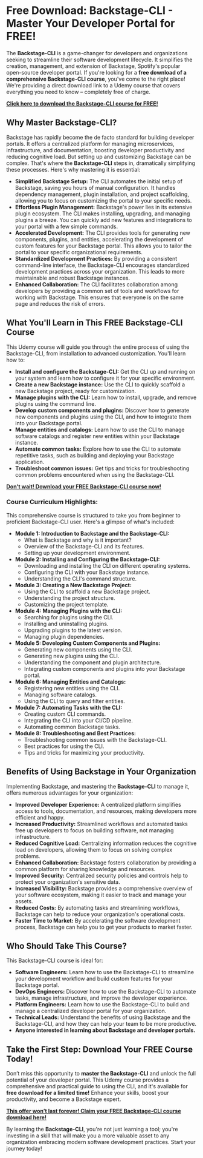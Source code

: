 # Free Download: Backstage-CLI - Master Your Developer Portal for FREE!

The **Backstage-CLI** is a game-changer for developers and organizations seeking to streamline their software development lifecycle. It simplifies the creation, management, and extension of Backstage, Spotify's popular open-source developer portal. If you're looking for a **free download of a comprehensive Backstage-CLI course**, you've come to the right place! We're providing a direct download link to a Udemy course that covers everything you need to know – completely free of charge.

[**Click here to download the Backstage-CLI course for FREE!**](https://udemywork.com/backstage-cli)

## Why Master Backstage-CLI?

Backstage has rapidly become the de facto standard for building developer portals.  It offers a centralized platform for managing microservices, infrastructure, and documentation, boosting developer productivity and reducing cognitive load.  But setting up and customizing Backstage can be complex. That's where the **Backstage-CLI** steps in, dramatically simplifying these processes. Here's why mastering it is essential:

*   **Simplified Backstage Setup:** The CLI automates the initial setup of Backstage, saving you hours of manual configuration.  It handles dependency management, plugin installation, and project scaffolding, allowing you to focus on customizing the portal to your specific needs.
*   **Effortless Plugin Management:** Backstage's power lies in its extensive plugin ecosystem.  The CLI makes installing, upgrading, and managing plugins a breeze.  You can quickly add new features and integrations to your portal with a few simple commands.
*   **Accelerated Development:** The CLI provides tools for generating new components, plugins, and entities, accelerating the development of custom features for your Backstage portal.  This allows you to tailor the portal to your specific organizational requirements.
*   **Standardized Development Practices:** By providing a consistent command-line interface, the Backstage-CLI encourages standardized development practices across your organization.  This leads to more maintainable and robust Backstage instances.
*   **Enhanced Collaboration:** The CLI facilitates collaboration among developers by providing a common set of tools and workflows for working with Backstage. This ensures that everyone is on the same page and reduces the risk of errors.

## What You'll Learn in This FREE Backstage-CLI Course

This Udemy course will guide you through the entire process of using the Backstage-CLI, from installation to advanced customization.  You'll learn how to:

*   **Install and configure the Backstage-CLI:** Get the CLI up and running on your system and learn how to configure it for your specific environment.
*   **Create a new Backstage instance:** Use the CLI to quickly scaffold a new Backstage project, ready for customization.
*   **Manage plugins with the CLI:** Learn how to install, upgrade, and remove plugins using the command line.
*   **Develop custom components and plugins:** Discover how to generate new components and plugins using the CLI, and how to integrate them into your Backstage portal.
*   **Manage entities and catalogs:**  Learn how to use the CLI to manage software catalogs and register new entities within your Backstage instance.
*   **Automate common tasks:** Explore how to use the CLI to automate repetitive tasks, such as building and deploying your Backstage application.
*   **Troubleshoot common issues:** Get tips and tricks for troubleshooting common problems encountered when using the Backstage-CLI.

[**Don't wait! Download your FREE Backstage-CLI course now!**](https://udemywork.com/backstage-cli)

### Course Curriculum Highlights:

This comprehensive course is structured to take you from beginner to proficient Backstage-CLI user. Here's a glimpse of what's included:

*   **Module 1: Introduction to Backstage and the Backstage-CLI:**
    *   What is Backstage and why is it important?
    *   Overview of the Backstage-CLI and its features.
    *   Setting up your development environment.
*   **Module 2: Installing and Configuring the Backstage-CLI:**
    *   Downloading and installing the CLI on different operating systems.
    *   Configuring the CLI with your Backstage instance.
    *   Understanding the CLI's command structure.
*   **Module 3: Creating a New Backstage Project:**
    *   Using the CLI to scaffold a new Backstage project.
    *   Understanding the project structure.
    *   Customizing the project template.
*   **Module 4: Managing Plugins with the CLI:**
    *   Searching for plugins using the CLI.
    *   Installing and uninstalling plugins.
    *   Upgrading plugins to the latest version.
    *   Managing plugin dependencies.
*   **Module 5: Developing Custom Components and Plugins:**
    *   Generating new components using the CLI.
    *   Generating new plugins using the CLI.
    *   Understanding the component and plugin architecture.
    *   Integrating custom components and plugins into your Backstage portal.
*   **Module 6: Managing Entities and Catalogs:**
    *   Registering new entities using the CLI.
    *   Managing software catalogs.
    *   Using the CLI to query and filter entities.
*   **Module 7: Automating Tasks with the CLI:**
    *   Creating custom CLI commands.
    *   Integrating the CLI into your CI/CD pipeline.
    *   Automating common Backstage tasks.
*   **Module 8: Troubleshooting and Best Practices:**
    *   Troubleshooting common issues with the Backstage-CLI.
    *   Best practices for using the CLI.
    *   Tips and tricks for maximizing your productivity.

## Benefits of Using Backstage in Your Organization

Implementing Backstage, and mastering the **Backstage-CLI** to manage it, offers numerous advantages for your organization:

*   **Improved Developer Experience:** A centralized platform simplifies access to tools, documentation, and resources, making developers more efficient and happy.
*   **Increased Productivity:** Streamlined workflows and automated tasks free up developers to focus on building software, not managing infrastructure.
*   **Reduced Cognitive Load:** Centralizing information reduces the cognitive load on developers, allowing them to focus on solving complex problems.
*   **Enhanced Collaboration:** Backstage fosters collaboration by providing a common platform for sharing knowledge and resources.
*   **Improved Security:** Centralized security policies and controls help to protect your organization's sensitive data.
*   **Increased Visibility:** Backstage provides a comprehensive overview of your software ecosystem, making it easier to track and manage your assets.
*   **Reduced Costs:** By automating tasks and streamlining workflows, Backstage can help to reduce your organization's operational costs.
*   **Faster Time to Market:** By accelerating the software development process, Backstage can help you to get your products to market faster.

## Who Should Take This Course?

This Backstage-CLI course is ideal for:

*   **Software Engineers:** Learn how to use the Backstage-CLI to streamline your development workflow and build custom features for your Backstage portal.
*   **DevOps Engineers:** Discover how to use the Backstage-CLI to automate tasks, manage infrastructure, and improve the developer experience.
*   **Platform Engineers:** Learn how to use the Backstage-CLI to build and manage a centralized developer portal for your organization.
*   **Technical Leads:** Understand the benefits of using Backstage and the Backstage-CLI, and how they can help your team to be more productive.
*   **Anyone interested in learning about Backstage and developer portals.**

## Take the First Step: Download Your FREE Course Today!

Don’t miss this opportunity to **master the Backstage-CLI** and unlock the full potential of your developer portal. This Udemy course provides a comprehensive and practical guide to using the CLI, and it's available for **free download for a limited time!** Enhance your skills, boost your productivity, and become a Backstage expert.

**[This offer won’t last forever! Claim your FREE Backstage-CLI course download here!](https://udemywork.com/backstage-cli)**

By learning the **Backstage-CLI**, you're not just learning a tool; you're investing in a skill that will make you a more valuable asset to any organization embracing modern software development practices. Start your journey today!
